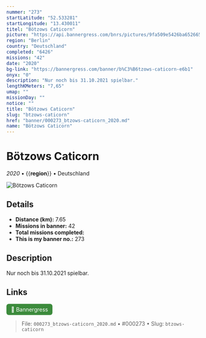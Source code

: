 ```yaml
---
nummer: "273"
startLatitude: "52.533281"
startLongitude: "13.430011"
titel: "Bötzows Caticorn"
picture: "https://api.bannergress.com/bnrs/pictures/9fa509e5426ba652665d5010c1df41e3"
region: "Berlin"
country: "Deutschland"
completed: "6426"
missions: "42"
date: "2020"
bg-link: "https://bannergress.com/banner/b%C3%B6tzows-caticorn-e6b1"
onyx: "0"
description: "Nur noch bis 31.10.2021 spielbar."
lengthKMeters: "7,65"
umap: ""
missionDay: ""
notice: ""
title: "Bötzows Caticorn"
slug: "btzows-caticorn"
href: "banner/000273_btzows-caticorn_2020.md"
name: "Bötzows Caticorn"
---
```

# Bötzows Caticorn

*2020* • {{__region__}} • Deutschland

![Bötzows Caticorn](https://api.bannergress.com/bnrs/pictures/9fa509e5426ba652665d5010c1df41e3)



## Details
- **Distance (km):** 7.65
- **Missions in banner:** 42
- **Total missions completed:** 
- **This is my banner no.:** 273



## Description
Nur noch bis 31.10.2021 spielbar.



## Links
<a href="https://bannergress.com/banner/b%C3%B6tzows-caticorn-e6b1" target="_blank" style="display:inline-block;margin-right:8px;padding:6px 12px;background:#3c8b3c;color:#fff;text-decoration:none;border-radius:6px;">🔗 Bannergress</a>



> File: `000273_btzows-caticorn_2020.md` • #000273 • Slug: `btzows-caticorn`

